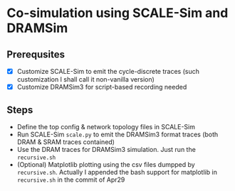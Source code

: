 # Co-simulation using SCALE-Sim and DRAMSim

## Prerequsites
- [x] Customize SCALE-Sim to emit the cycle-discrete traces (such customization I shall call it non-vanilla version)
- [x] Customize DRAMSim3 for script-based recording needed

## Steps
* Define the top config & network topology files in SCALE-Sim
* Run SCALE-Sim `scale.py` to emit the DRAMSim3 format traces (both DRAM & SRAM traces contained)
* Use the DRAM traces for DRAMSim3 simulation. Just run the `recursive.sh`
* (Optional) Matplotlib plotting using the csv files dumpped by `recursive.sh`. Actually I appended the bash support for matplotlib in `recursive.sh` in the commit of Apr29
